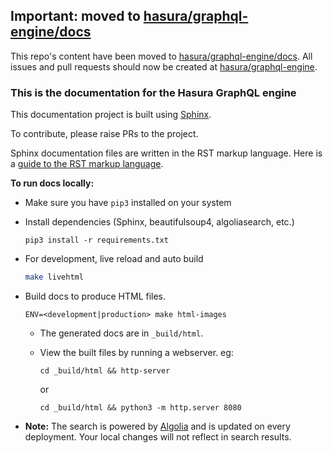 ## Important: moved to [hasura/graphql-engine/docs](https://github.com/hasura/graphql-engine/blob/master/docs)

This repo's content have been moved to [hasura/graphql-engine/docs](https://github.com/hasura/graphql-engine/blob/master/docs). All issues and pull requests should now be created at [hasura/graphql-engine](https://github.com/hasura/graphql-engine).

### This is the documentation for the Hasura GraphQL engine

This documentation project is built using [Sphinx](http://www.sphinx-doc.org/en/master/). 

To contribute, please raise PRs to the project.

Sphinx documentation files are written in the RST markup language. Here is a 
[guide to the RST markup language](http://www.sphinx-doc.org/en/master/usage/restructuredtext/basics.html).

**To run docs locally:**

* Make sure you have `pip3` installed on your system

* Install dependencies (Sphinx, beautifulsoup4, algoliasearch, etc.)
    ```
    pip3 install -r requirements.txt
    ```

* For development, live reload and auto build
    ```bash
    make livehtml
    ```

* Build docs to produce HTML files. 
    ```
    ENV=<development|production> make html-images
    ```
    * The generated docs are in `_build/html`. 
    * View the built files by running a webserver. eg:
        ```
        cd _build/html && http-server
        ```
        or

        ```
        cd _build/html && python3 -m http.server 8080
        ```        
        
* **Note:** The search is powered by [Algolia](https://www.algolia.com/) and is updated on every deployment. Your local 
  changes will not reflect in search results.        
